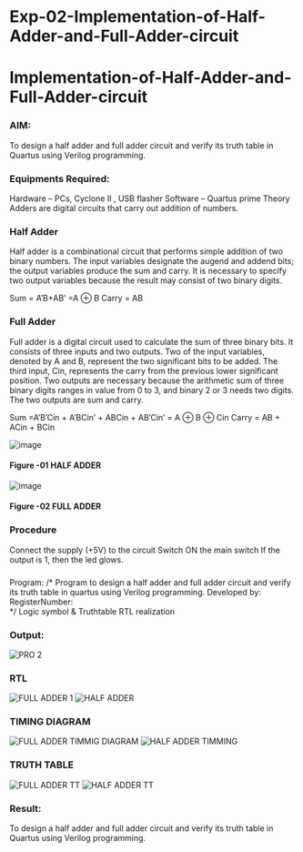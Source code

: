 # Exp-02-Implementation-of-Half-Adder-and-Full-Adder-circuit

# Implementation-of-Half-Adder-and-Full-Adder-circuit
### AIM:
To design a half adder and full adder circuit and verify its truth table in Quartus using Verilog programming.

### Equipments Required:
Hardware – PCs, Cyclone II , USB flasher
Software – Quartus prime
Theory
Adders are digital circuits that carry out addition of numbers.

### Half Adder
Half adder is a combinational circuit that performs simple addition of two binary numbers. The input variables designate the augend and addend bits; the output variables produce the sum and carry. It is necessary to specify two output variables because the result may consist of two binary digits.

Sum = A’B+AB’ =A ⊕ B Carry = AB

### Full Adder
Full adder is a digital circuit used to calculate the sum of three binary bits. It consists of three inputs and two outputs. Two of the input variables, denoted by A and B, represent the two significant bits to be added. The third input, Cin, represents the carry from the previous lower significant position. Two outputs are necessary because the arithmetic sum of three binary digits ranges in value from 0 to 3, and binary 2 or 3 needs two digits. The two outputs are sum and carry.

Sum =A’B’Cin + A’BCin’ + ABCin + AB’Cin’ = A ⊕ B ⊕ Cin Carry = AB + ACin + BCin

 ![image](https://user-images.githubusercontent.com/36288975/163552156-a13e5a56-c638-4110-97d9-8896907c8d25.png)

#### Figure -01 HALF ADDER 


![image](https://user-images.githubusercontent.com/36288975/163552057-b3547877-6d07-45b4-b7e0-bcfebfad9e1d.png)

#### Figure -02 FULL ADDER 

### Procedure

Connect the supply (+5V) to the circuit
Switch ON the main switch
If the output is 1, then the led glows.
### 
Program:
/*
Program to design a half adder and full adder circuit and verify its truth table in quartus using Verilog programming.
Developed by: 
RegisterNumber:  
*/
Logic symbol & Truthtable
RTL realization

### Output:

![PRO 2](https://github.com/Sharonsteffani2005/Exp-02-Implementation-of-Half-Adder-and-Full-Adder-circuit/assets/144979934/7883b3ac-e374-4947-980a-9dbba975c84a)
### RTL
![FULL ADDER 1](https://github.com/Sharonsteffani2005/Exp-02-Implementation-of-Half-Adder-and-Full-Adder-circuit/assets/144979934/80bf3c38-5221-4f65-a7fb-b430b90e2a42)
![HALF ADDER](https://github.com/Sharonsteffani2005/Exp-02-Implementation-of-Half-Adder-and-Full-Adder-circuit/assets/144979934/a7163f0b-365d-4160-8d93-4ac87b263ef6)
### TIMING DIAGRAM
![FULL ADDER TIMMIG DIAGRAM](https://github.com/Sharonsteffani2005/Exp-02-Implementation-of-Half-Adder-and-Full-Adder-circuit/assets/144979934/aaac25ad-bef4-4bae-aa52-5cb48b9555db)
![HALF ADDER TIMMING](https://github.com/Sharonsteffani2005/Exp-02-Implementation-of-Half-Adder-and-Full-Adder-circuit/assets/144979934/ab1e3127-85c7-4c6f-a41e-b7e4ac231369)
### TRUTH TABLE 
![FULL ADDER TT](https://github.com/Sharonsteffani2005/Exp-02-Implementation-of-Half-Adder-and-Full-Adder-circuit/assets/144979934/f5f71525-a4ae-4932-8ad7-469be7144f5e)
![HALF ADDER TT](https://github.com/Sharonsteffani2005/Exp-02-Implementation-of-Half-Adder-and-Full-Adder-circuit/assets/144979934/5c6e53e2-13b7-495a-8b8d-780f467d8b19)
### Result:
To design a half adder and full adder circuit and verify its truth table in Quartus using Verilog programming.
